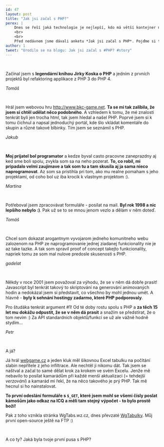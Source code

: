 ```yaml
---
id: 47
layout: post
title: "Jak jsi začal s PHP?"
perex: |
    Dnes se řeší jaká technologie je nejlepší, kdo má větší kontejner nebo nejnovější smartfoun. Ve víru informací se zapomíná na to, **jak naše PHP cesty vlastně začaly**. Co v nás tu vášeň zažehlo.
    <br>
    <br>
    Před nedávnem jsme dávali anketu *Jak jsi začal s PHP*. Pojďme si tu vášeň připomenout - tady je pár vybraných kousků, které jste nám poslali.
author: 1
tweet: "Urodilo se na blogu: Jak jsi začal s #PHP? #story"
---
```



<br>

Začínal jsem s **legendární knihou Jirky Koska o PHP** a jedním z prvních projektů byl refaktoring applikace z PHP 3 do PHP 4.

*Tomáš*

<br>

Hrál jsem webovou hru http://www.bkc-game.net. **Ta se mi tak zalíbila, že jsem si chtěl udělat něco podobného**. A vzhledem k tomu, že mé znalosti tenkrát byli jen trocha html, tak jsem hledal a našel PHP. Poprvé jsem si k tomu čichnul a napsal jednoduchý portál, kde šlo vkládat komentáře do skupin a různé takové blbinky. Tím jsem se seznámil s PHP.

*Jakub*

<br>


**Moj prijatel bol programator** a kedze byval casto pracovne zaneprazdny aj ked sme boli spolu, zvykla som sa na neho pozerat. **To, co robil, mi pripadalo velmi zaujimave a tak som tu a tam skusila aj ja sama nieco naprogramovat**. Az som sa pristihla pri tom, ako mu realne pomaham s jeho projektami, od coho bol uz iba krocik k vlastnym projektom :).

*Martina*

<br>

Potřeboval jsem zpracovávat formuláře - posílat na mail. **Byl rok 1998 a nic lepšího nebylo :)**. Pak už se to se mnou jenom vezlo a dělám v něm doteď.

*Tomáš*

<br>

Chcel som dokazat arogantnym vyvojarom jedneho komunitneho webu zalozenom na PHP ze naprogramovanie jednej ziadanej funkcionality nie je az take tazke. A tak som spravil proof of concept takejto funkcionality, napriek tomu ze som mal nulove predosle skusenosti s PHP.

*gadelat*

<br>

Někdy v roce 2001 jsem považoval za výhodu, že se v něm dá dobře prasit! Javascript byl tenkrát takový to skriptování na generování animovaných hodin a nedokázal jsem si představit, co všechno by mohl jednou umět. A hlavně - **byly k sehnání hostingy zadarmo, které PHP podporovaly**.

Pro študáka tenkrát argument #1! Od té doby rostu spolu s PHP a **za těch 15 let mu dokážu odpustit, že se v něm dá prasit** a snažím se předstírat, že o tom nevím :) Za API standardních objektů/funkcí se už ale vážně hodně stydím...

*Petr*

<br>

A já?

Já hrál [webgame.cz](https://www.webgame.cz/) a jeden kluk měl šikovnou Excel tabulku na počítání slabin nepřítele z jeho infiltrace. Ale nechtěl ji nikomu dát. Tak jsem se naštval a začal to samé dělat krok za krokem ve svém Excelu. Jenže mě nebavilo to posílat kamarádům při každé menší aktualizaci (= tehdejší *verzování*) a kamarád mi řekl, že na něco takového je prý PHP. Tak mě hecnul si ho nainstalovat.

**To první odeslání formuláře s `$_GET`, které jsem mohl se všemi čísly poslat kámošům jako odkaz na ICQ a měli tam stejný výpočet - to bylo prostě boží!**

Pak z toho vznikla stránka WgTabs.wz.cz, dnes převzaté [WgTabulky](http://www.wgtabulky.cz/infiltrace/). Můj první open-source ještě na FTP :)


<br>

A co ty? Jaká byla tvoje první pusa s PHP?